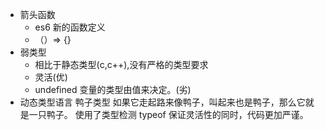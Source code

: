 - 箭头函数
    - es6 新的函数定义
    - （）=> {}
- 弱类型
    - 相比于静态类型(c,c++),没有严格的类型要求
    - 灵活(优)
    - undefined 变量的类型由值来决定。(劣)
- 动态类型语言 鸭子类型 如果它走起路来像鸭子，叫起来也是鸭子，那么它就是一只鸭子。 使用了类型检测 typeof 保证灵活性的同时，代码更加严谨。 